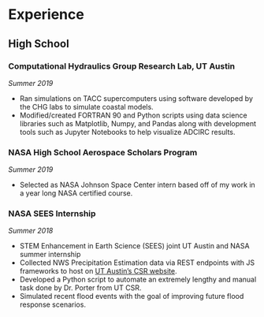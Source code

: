 # Experience
## High School
### Computational Hydraulics Group Research Lab, UT Austin
*Summer 2019*
- Ran simulations on TACC supercomputers using software developed by the CHG labs to simulate coastal models.
- Modified/created FORTRAN 90 and Python scripts using data science libraries such as Matplotlib, Numpy, and Pandas along with development tools such as Jupyter Notebooks to help visualize ADCIRC results.

### NASA High School Aerospace Scholars Program
*Summer 2019*
- Selected as NASA Johnson Space Center intern based off of my work in a year long NASA certified course. 

### NASA SEES Internship
*Summer 2018*
- STEM Enhancement in Earth Science (SEES) joint UT Austin and NASA summer internship
- Collected NWS Precipitation Estimation data via REST endpoints with JS frameworks to host on [UT Austin’s CSR website](https://agw-prim-green2.csr.utexas.edu/SEES2018/).
- Developed a Python script to automate an extremely lengthy and manual task done by Dr. Porter from UT CSR.
- Simulated recent flood events with the goal of improving future flood response scenarios.